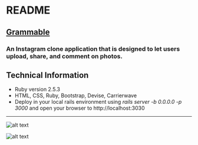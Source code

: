 # README
## [Grammable](https://grammable-cooper-holmes.herokuapp.com)
### An Instagram clone application that is designed to let users upload, share, and comment on photos.


## Technical Information
* Ruby version 2.5.3
* HTML, CSS, Ruby, Bootstrap, Devise, Carrierwave
* Deploy in your local rails environment using *rails server -b 0.0.0.0 -p 3000* and open your browser to http://localhost:3030
***

![alt text](https://i.imgur.com/cF88g7K.png "Grammable")

![alt text](https://i.imgur.com/zdmbnw5.png "Grammable")
